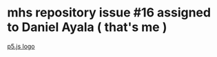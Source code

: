 # mhs repository issue #16 assigned to Daniel Ayala ( that's me )

[p5.js logo](p5js-logo.png)
  
 








